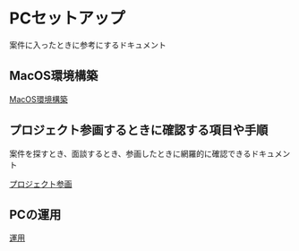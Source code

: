 # PCセットアップ

案件に入ったときに参考にするドキュメント

## MacOS環境構築

[MacOS環境構築](./SET_UP.md)


## プロジェクト参画するときに確認する項目や手順

案件を探すとき、面談するとき、参画したときに網羅的に確認できるドキュメント

[プロジェクト参画](./PROJECT_ENTRY.md)

## PCの運用

[運用](./OPERATION.md)


